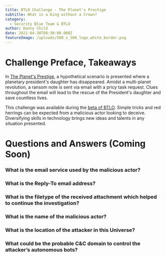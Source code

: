```yaml
---
title: BTLO Challenge - The Planet's Prestige
subtitle: What is a King without a Crown?
category:
  - Security Blue Team & BTLO
author: Danny Child
date: 2021-04-30T08:30:00.000Z
featureImage: /uploads/500_x_500_logo_white_border.png
---
```

# **Challenge Preface, Takeaways**

In [The Planet's Prestige](https://blueteamlabs.online/home/challenge/10), a hypothetical scenario is presented where a planetary president's daughter has disappeared. Amidst a multi-planet revolution, a ransom note is sent via email with a pricy task request. Clues throughout the email will lead to the rescue of the President's daughter and save countless lives.

This challenge was available during the [beta of BTLO](https://dannychild.com/blue-team-labs-online-beta-testing). Simple tricks and red herrings can be expected from a malicious actor looking to deceive. Diversifying skills in technology brings new ideas and talents in any situation presented.

# **Questions and Answers (Coming Soon)**

### **What is the email service used by the malicious actor?**

### **What is the Reply-To email address?**

### **What is the filetype of the received attachment which helped to continue the investigation?**

### **What is the name of the malicious actor?**

### **What is the location of the attacker in this Universe?**

### **What could be the probable C&C domain to control the attacker’s autonomous bots?**